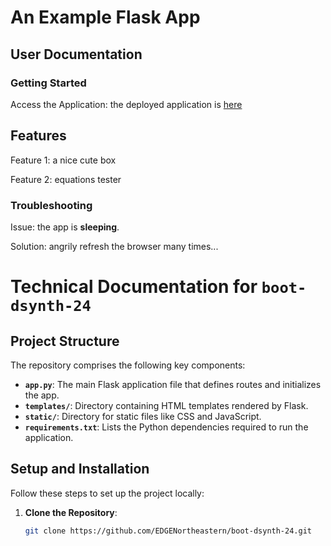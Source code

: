 # An Example Flask App

## User Documentation

### Getting Started

Access the Application: the deployed application is [here](https://boot-dsynth-24.onrender.com/)

## Features

Feature 1: a nice cute box

Feature 2: equations tester

### Troubleshooting

Issue: the app is **sleeping**.

Solution: angrily refresh the browser many times...

# Technical Documentation for `boot-dsynth-24`

## Project Structure

The repository comprises the following key components:

- **`app.py`**: The main Flask application file that defines routes and initializes the app.
- **`templates/`**: Directory containing HTML templates rendered by Flask.
- **`static/`**: Directory for static files like CSS and JavaScript.
- **`requirements.txt`**: Lists the Python dependencies required to run the application.

## Setup and Installation

Follow these steps to set up the project locally:

1. **Clone the Repository**:

   ```bash
   git clone https://github.com/EDGENortheastern/boot-dsynth-24.git
   ```

